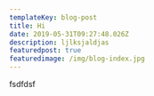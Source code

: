 ```yaml
---
templateKey: blog-post
title: Hi
date: 2019-05-31T09:27:48.026Z
description: ljlksjaldjas
featuredpost: true
featuredimage: /img/blog-index.jpg
---
```

fsdfdsf
